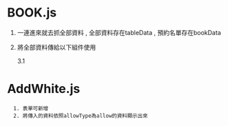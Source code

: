 # BOOK.js
   1. 一連進來就去抓全部資料 , 全部資料存在tableData , 預約名單存在bookData
   2. 將全部資料傳給以下組件使用

      <AddWhite tableData={tableData}></AddWhite>
      <AddBlack tableData={tableData}></AddBlack>
      <BookList tableData={tableData}></BookList>
   3.1 
   # AddWhite.js
      1. 表單可新增
      2. 將傳入的資料依照allowType為allow的資料顯示出來
      
